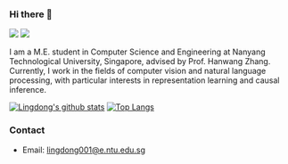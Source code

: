 ### Hi there 👋

[![](https://img.shields.io/badge/🌐%20%20%20Homepage-blue??&style=flat-square)](http://ldkong.com/)
[![](https://img.shields.io/badge/Google%20Scholar-%234285F4.svg?&style=flat-square&logo=google-scholar&logoColor=white)](https://scholar.google.com/citations?user=-j1j7TkAAAAJ&hl=en)

I am a M.E. student in Computer Science and Engineering at Nanyang Technological University, Singapore, advised by Prof. Hanwang Zhang. Currently, I work in the fields of computer vision and natural language processing, with particular interests in representation learning and causal inference.

[![Lingdong's github stats](https://github-readme-stats.vercel.app/api?username=ldkong1205&show_icons=true)](https://github.com/ldkong1205/github-readme-stats)
[![Top Langs](https://github-readme-stats.vercel.app/api/top-langs/?username=ldkong1205&hide=jupyter%20notebook,tex&langs_count=10&layout=compact)](https://github.com/ldkong1205/github-readme-stats)

### Contact
- Email: lingdong001@e.ntu.edu.sg
